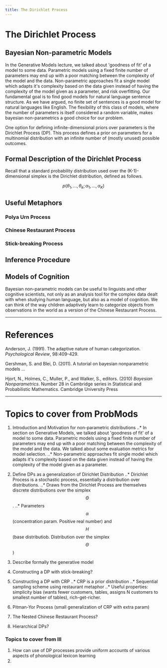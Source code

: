 ```yaml
---
title: The Dirichlet Process
---
```


# The Dirichlet Process

## Bayesian Non-parametric Models

In the Generative Models lecture, we talked about 'goodness of fit' of a model to some data. Parametric models using a fixed finite number of parameters may end up with a poor matching between the complexity of the model and the data. Non-parametric approaches fit a single model which adapts it's complexity based on the data given instead of having the complexity of the model given as a parameter, and risk overfitting. Our fundamental goal is to find good models for natural language sentence structure. As we have argued, no finite set of sentences is a good model for natural languages like English. The flexibility of this class of models, where the number of parameters is itself considered a random variable, makes bayesian non-parametrics a good choice for our problem.

One option for defining infinite-dimensional priors over parameters is the Dirichlet Process (DP). This process defines a prior on parameters for a multinomial distribution with an infinite number of (mostly unused) possible outcomes.

## Formal Description of the Dirichlet Process

Recall that a standard probability distribution used over the (K-1)-dimensional simplex is the Dirichlet distribution, defined as follows.

$$p(\theta_1,...,\theta_k;\alpha_1,...,\alpha_K)$$

## Useful Metaphors

### Polya Urn Process

### Chinese Restaurant Process

### Stick-breaking Process

## Inference Procedure

## Models of Cognition

Bayesian non-parametric models can be useful to linguists and other cognitive scientists, not only as an analysis tool for the complex data dealt with when studying human language, but also as a model of cognition. We can think of the way children adaptively learn to categorize objects from observations in the world as a version of the Chinese Restaurant Process. 

-----------------------------------------------------------
# References 

Anderson, J. (1991). The adaptive nature of human categorization. *Psychological Review*, 98:409-429.

Gershman, S. and Blei, D. (2011). A tutorial on bayesian nonparametric models ...

Hjort, N., Holmes, C., Muller, P., and Walker, S., editors. (2010) *Bayesian Nonparametrics*. Number 28 in Cambridge series in Statistical and Probabilistic Mathematics. Cambridge University Press


-----------------------------------------------------------
# Topics to cover from ProbMods 
1. Introduction and Motivation for non-parametric distributions
..* In section on Generative Models, we talked about 'goodness of fit' of a model to some data. Parametric models using a fixed finite number of parameters may end up with a poor matching between the complexity of the model and the data. We talked about some evaluation metrics for model selection.
..* Non-parametric approaches fit single model which adapts it's complexity based on the data given instead of having the complexity of the model given as a parameter. 
2. Define DPs as a generalization of Dirichlet Distribution
..* Dirichlet Process is a stochastic process, essentially a distribution over distributions.
..* Draws from the Dirichlet Process are themselves discrete distributions over the simplex $$\Theta$$.
..* Parameters $$\alpha$$ (concentration param. Positive real number) and $$H$$ (base distributiob. Distribution over the simplex $$\Theta$$)
3. Describe formally the generative model

4. Constructing a DP with stick-breaking?
5. Constructing a DP with CRP
..* CRP is a prior distribution
..* Sequential sampling scheme using restaurant metaphor
..* Useful properties: simplicity bias (wants fewer customers, tables, assigns N customers to smallest number of tables), rich-get-richer.
6. Pitman-Yor Process (small generalization of CRP with extra param)
7. The Nested Chinese Restaurant Process?
8. Hierarchical DPs?

### Topics to cover from lll
1. How can use of DP processes provide uniform accounts of various aspects of phonological lexicon learning
2.
